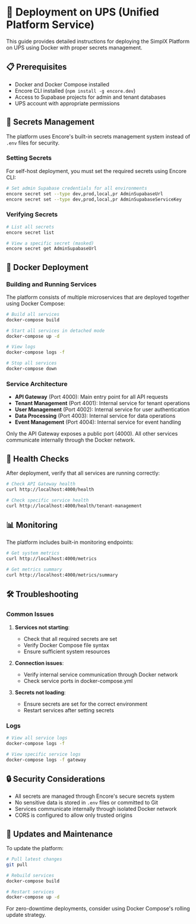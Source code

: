 # 🚀 Deployment on UPS (Unified Platform Service)

This guide provides detailed instructions for deploying the SimplX Platform on UPS using Docker with proper secrets management.

## 📋 Prerequisites

- Docker and Docker Compose installed
- Encore CLI installed (`npm install -g encore.dev`)
- Access to Supabase projects for admin and tenant databases
- UPS account with appropriate permissions

## 🔐 Secrets Management

The platform uses Encore's built-in secrets management system instead of `.env` files for security.

### Setting Secrets

For self-host deployment, you must set the required secrets using Encore CLI:

```bash
# Set admin Supabase credentials for all environments
encore secret set --type dev,prod,local,pr AdminSupabaseUrl
encore secret set --type dev,prod,local,pr AdminSupabaseServiceKey
```

### Verifying Secrets

```bash
# List all secrets
encore secret list

# View a specific secret (masked)
encore secret get AdminSupabaseUrl
```

## 🐳 Docker Deployment

### Building and Running Services

The platform consists of multiple microservices that are deployed together using Docker Compose:

```bash
# Build all services
docker-compose build

# Start all services in detached mode
docker-compose up -d

# View logs
docker-compose logs -f

# Stop all services
docker-compose down
```

### Service Architecture

- **API Gateway** (Port 4000): Main entry point for all API requests
- **Tenant Management** (Port 4001): Internal service for tenant operations
- **User Management** (Port 4002): Internal service for user authentication
- **Data Processing** (Port 4003): Internal service for data operations
- **Event Management** (Port 4004): Internal service for event handling

Only the API Gateway exposes a public port (4000). All other services communicate internally through the Docker network.

## 🧪 Health Checks

After deployment, verify that all services are running correctly:

```bash
# Check API Gateway health
curl http://localhost:4000/health

# Check specific service health
curl http://localhost:4000/health/tenant-management
```

## 📊 Monitoring

The platform includes built-in monitoring endpoints:

```bash
# Get system metrics
curl http://localhost:4000/metrics

# Get metrics summary
curl http://localhost:4000/metrics/summary
```

## 🛠️ Troubleshooting

### Common Issues

1. **Services not starting**:
   - Check that all required secrets are set
   - Verify Docker Compose file syntax
   - Ensure sufficient system resources

2. **Connection issues**:
   - Verify internal service communication through Docker network
   - Check service ports in docker-compose.yml

3. **Secrets not loading**:
   - Ensure secrets are set for the correct environment
   - Restart services after setting secrets

### Logs

```bash
# View all service logs
docker-compose logs -f

# View specific service logs
docker-compose logs -f gateway
```

## 🔒 Security Considerations

- All secrets are managed through Encore's secure secrets system
- No sensitive data is stored in `.env` files or committed to Git
- Services communicate internally through isolated Docker network
- CORS is configured to allow only trusted origins

## 🔄 Updates and Maintenance

To update the platform:

```bash
# Pull latest changes
git pull

# Rebuild services
docker-compose build

# Restart services
docker-compose up -d
```

For zero-downtime deployments, consider using Docker Compose's rolling update strategy.
